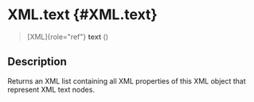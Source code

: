XML.text {#XML.text}
========

> [XML]{role="ref"} **text** ()

Description
-----------

Returns an XML list containing all XML properties of this XML object
that represent XML text nodes.
